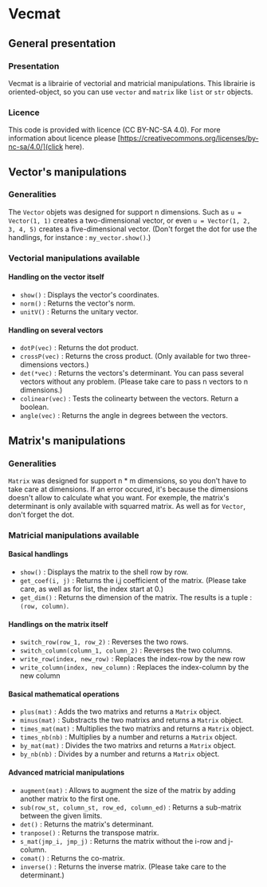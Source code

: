 # Vecmat

## General presentation

### Presentation

Vecmat is a librairie of vectorial and matricial manipulations. This librairie is oriented-object, so you can use `vector` and `matrix` like `list` or `str` objects.

### Licence

This code is provided with licence (CC BY-NC-SA 4.0). For more information about licence please [https://creativecommons.org/licenses/by-nc-sa/4.0/](click here).

## Vector's manipulations

### Generalities

The `Vector` objets was designed for support n dimensions. Such as `u = Vector(1, 1)` creates a two-dimensional vector, or even `u = Vector(1, 2, 3, 4, 5)` creates a five-dimensional vector. (Don't forget the dot for use the handlings, for instance : `my_vector.show()`.)

### Vectorial manipulations available

#### Handling on the vector itself

 - `show()` : Displays the vector's coordinates.
 - `norm()` : Returns the vector's norm.
 - `unitV()` : Returns the unitary vector.

#### Handling on several vectors

 - `dotP(vec)` : Returns the dot product.
 - `crossP(vec)` : Returns the cross product. (Only available for two three-dimensions vectors.)
 - `det(*vec)` : Returns the vectors's determinant. You can pass several vectors without any problem. (Please take care to pass n vectors to n dimensions.)
 - `colinear(vec)` : Tests the colinearty between the vectors. Return a boolean.
 - `angle(vec)` : Returns the angle in degrees between the vectors.

## Matrix's manipulations

### Generalities

`Matrix` was designed for support n * m dimensions, so you don't have to take care at dimensions. If an error occured, it's because the dimensions doesn't allow to calculate what you want. For exemple, the matrix's determinant is only available with squarred matrix. As well as for `Vector`, don't forget the dot.

### Matricial manipulations available

#### Basical handlings

 - `show()` : Displays the matrix to the shell row by row.
 - `get_coef(i, j)` : Returns the i,j coefficient of the matrix. (Please take care, as well as for list, the index start at 0.)
 - `get_dim()` : Returns the dimension of the matrix. The results is a tuple : `(row, column)`.

#### Handlings on the matrix itself

 - `switch_row(row_1, row_2)` : Reverses the two rows.
 - `switch_column(column_1, column_2)` : Reverses the two columns.
 - `write_row(index, new_row)` : Replaces the index-row by the new row
 - `write_column(index, new_column)` : Replaces the index-column by the new column 

#### Basical mathematical operations

 - `plus(mat)` : Adds the two matrixs and returns a `Matrix` object.
 - `minus(mat)` : Substracts the two matrixs and returns a `Matrix` object.
 - `times_mat(mat)` : Multiplies the two matrixs and returns a `Matrix` object.
 - `times_nb(nb)` : Multiplies by a number and returns a `Matrix` object.
 - `by_mat(mat)` : Divides the two matrixs and returns a `Matrix` object.
 - `by_nb(nb)` : Divides by a number and returns a `Matrix` object.

#### Advanced matricial manipulations

 - `augment(mat)` : Allows to augment the size of the matrix by adding another matrix to the first one.
 - `sub(row_st, column_st, row_ed, column_ed)` : Returns a sub-matrix between the given limits.
 - `det()` : Returns the matrix's determinant.
 - `tranpose()` : Returns the transpose matrix.
 - `s_mat(jmp_i, jmp_j)` : Returns the matrix without the i-row and j-column.
 - `comat()` : Returns the co-matrix.
 - `inverse()` : Returns the inverse matrix. (Please take care to the determinant.)